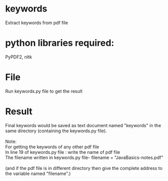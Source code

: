 # keywords
Extract keywords from pdf file

# python libraries required: 
PyPDF2, nltk

# File
Run keywords.py file to get the result

# Result
Final keywords would be saved as text document named "keywords" in the same directory (containing the keywords.py file).
</br>
</br>
Note: </br> 
For getting the keywords of any other pdf file </br>
In line 19 of keywords.py file : write the name of pdf file </br>
The filename written in keywords.py file- filename = "JavaBasics-notes.pdf" </br>
</br>
(and if the pdf file is in different directory then give the complete address to the variable named "filename".) 













